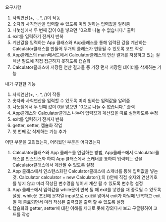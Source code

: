 요구사항
1) 사칙연산(+, -, *, /)이 작동
2) 숫자와 사칙연산을 입력할 수 있도록 미리 원하는 입력값을 알려줌
3) 나눗셈에서 두 번째 값이 0을 넣으면 "0으로 나눌 수 없습니다." 출력
4) exit를 입력하기 전까지 반복
5) 계산값을 입력하는 App 클래스와 App클래스를 통해 입력된 값을 계산하는 Calculator클래스를 만들어 두개의 클래스가 연동될 수 있도록 코드 작성
6) App클래스의 main메서드에서 Calculator클래스의 연산 결과를 저장하고 있는 컬렉션 필드에 직접 접근하지 못하도록 캡슐화
7) Calculator클래스에 저장된 연산 결과들 중 가장 먼저 저장된 데이터를 삭제하는 기능


내가 구현한 기능
1) 사칙연산(+, -, *, /)이 작동
2) 숫자와 사칙연산을 입력할 수 있도록 미리 원하는 입력값을 알려줌
3) 나눗셈에서 두 번째 값이 0을 넣으면 "0으로 나눌 수 없습니다." 출력
4) App클래스와 Calculator클래스 나누어 입력값과 계산값을 따로 실행하도록 수정
5) exit를 입력하기 전까지 반복
6) getter, setter, 캡슐화 작업
7) 첫 번째 값 삭제하는 기능 추가


어떤 부분을 고민했는지, 어려웠던 부분은 어디였는지
1) Calculator클래스와 App 클래스를 연결하는 방법, App클래스에서 Calculator클래스를 인스턴스화 하여 App 클래스에서 스캐너를 통하여 입력되는 값을 Calculator클래스에서 계산될 수 있도록 설정
2) App 클래스에서 인스턴스화한 Calculator클래스에 스캐너를 통해 입력값을 넣는 것. Calculator calculator = new Calculator();의 ()안에 직접 숫자와 연산기호를 넣지 않고 미리 작성된 변수명을 넣어서 계산 될 수 있도록 변수명 설정
3) App 클래스에서 입력값을 while문이 반복 될 때 exit를 넣었을 때 종료될 수 있도록 설정. while문 조건에 문자열 input으로 exit을 넣어서 exit가 아닐때 반복하고 exit 일 때 종료되면서 미리 작성된 출력값을 출력 할 수 있도록 설정
4) 캡슐화와 getter, setter에 대한 이해를 제대로 못해 강의다시 보고 구글링하여 코드를 작성
